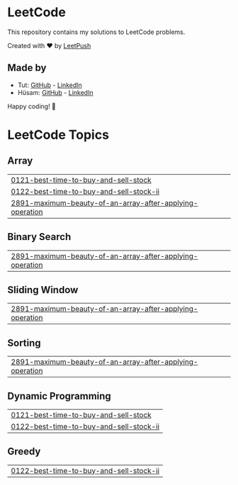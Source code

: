 # LeetCode

This repository contains my solutions to LeetCode problems.

Created with :heart: by [LeetPush](https://github.com/husamahmud/LeetPush)

 ## Made by 
 - Tut: [GitHub](https://github.com/TutTrue) - [LinkedIn](https://www.linkedin.com/in/mahmoud-hamdy-8b6825245/)
 - Hüsam: [GitHub](https://github.com/husamahmud) - [LinkedIn](https://www.linkedin.com/in/husamahmud/)

 Happy coding! 🚀
<!---LeetCode Topics Start-->
# LeetCode Topics
## Array
|  |
| ------- |
| [0121-best-time-to-buy-and-sell-stock](https://github.com/MOHAMMED-SAMEE/leetcode-problems/tree/master/0121-best-time-to-buy-and-sell-stock) |
| [0122-best-time-to-buy-and-sell-stock-ii](https://github.com/MOHAMMED-SAMEE/leetcode-problems/tree/master/0122-best-time-to-buy-and-sell-stock-ii) |
| [2891-maximum-beauty-of-an-array-after-applying-operation](https://github.com/MOHAMMED-SAMEE/leetcode-problems/tree/master/2891-maximum-beauty-of-an-array-after-applying-operation) |
## Binary Search
|  |
| ------- |
| [2891-maximum-beauty-of-an-array-after-applying-operation](https://github.com/MOHAMMED-SAMEE/leetcode-problems/tree/master/2891-maximum-beauty-of-an-array-after-applying-operation) |
## Sliding Window
|  |
| ------- |
| [2891-maximum-beauty-of-an-array-after-applying-operation](https://github.com/MOHAMMED-SAMEE/leetcode-problems/tree/master/2891-maximum-beauty-of-an-array-after-applying-operation) |
## Sorting
|  |
| ------- |
| [2891-maximum-beauty-of-an-array-after-applying-operation](https://github.com/MOHAMMED-SAMEE/leetcode-problems/tree/master/2891-maximum-beauty-of-an-array-after-applying-operation) |
## Dynamic Programming
|  |
| ------- |
| [0121-best-time-to-buy-and-sell-stock](https://github.com/MOHAMMED-SAMEE/leetcode-problems/tree/master/0121-best-time-to-buy-and-sell-stock) |
| [0122-best-time-to-buy-and-sell-stock-ii](https://github.com/MOHAMMED-SAMEE/leetcode-problems/tree/master/0122-best-time-to-buy-and-sell-stock-ii) |
## Greedy
|  |
| ------- |
| [0122-best-time-to-buy-and-sell-stock-ii](https://github.com/MOHAMMED-SAMEE/leetcode-problems/tree/master/0122-best-time-to-buy-and-sell-stock-ii) |
<!---LeetCode Topics End-->